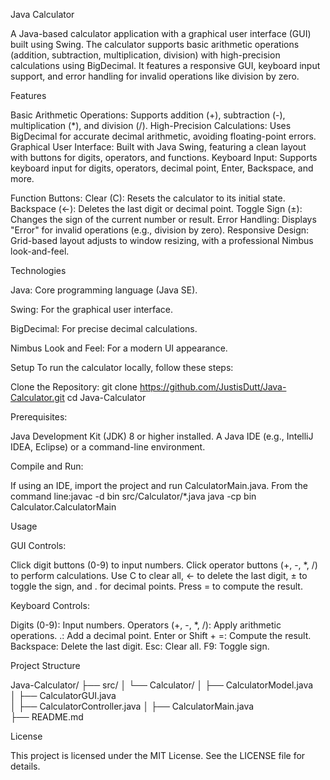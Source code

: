 Java Calculator

A Java-based calculator application with a graphical user interface (GUI) built using Swing. The calculator supports basic arithmetic operations (addition, subtraction, multiplication, division) with high-precision calculations using BigDecimal. It features a responsive GUI, keyboard input support, and error handling for invalid operations like division by zero.

Features

Basic Arithmetic Operations: Supports addition (+), subtraction (-), multiplication (*), and division (/).
High-Precision Calculations: Uses BigDecimal for accurate decimal arithmetic, avoiding floating-point errors.
Graphical User Interface: Built with Java Swing, featuring a clean layout with buttons for digits, operators, and functions.
Keyboard Input: Supports keyboard input for digits, operators, decimal point, Enter, Backspace, and more.

Function Buttons:
Clear (C): Resets the calculator to its initial state.
Backspace (←): Deletes the last digit or decimal point.
Toggle Sign (±): Changes the sign of the current number or result.
Error Handling: Displays "Error" for invalid operations (e.g., division by zero).
Responsive Design: Grid-based layout adjusts to window resizing, with a professional Nimbus look-and-feel.

Technologies

Java: Core programming language (Java SE).

Swing: For the graphical user interface.

BigDecimal: For precise decimal calculations.

Nimbus Look and Feel: For a modern UI appearance.

Setup
To run the calculator locally, follow these steps:

Clone the Repository:
git clone https://github.com/JustisDutt/Java-Calculator.git
cd Java-Calculator

Prerequisites:

Java Development Kit (JDK) 8 or higher installed.
A Java IDE (e.g., IntelliJ IDEA, Eclipse) or a command-line environment.

Compile and Run:

If using an IDE, import the project and run CalculatorMain.java.
From the command line:javac -d bin src/Calculator/*.java
java -cp bin Calculator.CalculatorMain


Usage

GUI Controls:

Click digit buttons (0-9) to input numbers.
Click operator buttons (+, -, *, /) to perform calculations.
Use C to clear all, ← to delete the last digit, ± to toggle the sign, and . for decimal points.
Press = to compute the result.


Keyboard Controls:

Digits (0-9): Input numbers.
Operators (+, -, *, /): Apply arithmetic operations.
.: Add a decimal point.
Enter or Shift + =: Compute the result.
Backspace: Delete the last digit.
Esc: Clear all.
F9: Toggle sign.


Project Structure

Java-Calculator/
├── src/
│   └── Calculator/
│       ├── CalculatorModel.java    
│       ├── CalculatorGUI.java       
│       ├── CalculatorController.java 
│       ├── CalculatorMain.java      
├── README.md                       


License

This project is licensed under the MIT License. See the LICENSE file for details.
